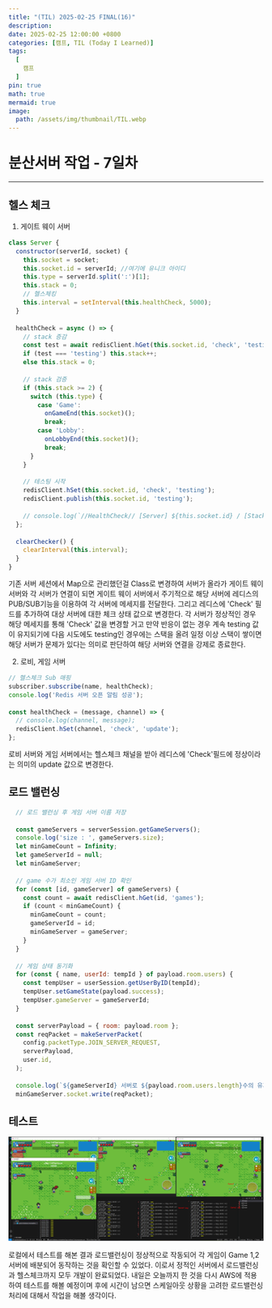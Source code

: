 ```yaml
---
title: "(TIL) 2025-02-25 FINAL(16)"
description: 
date: 2025-02-25 12:00:00 +0800
categories: [캠프, TIL (Today I Learned)]
tags:
  [
    캠프
  ]
pin: true
math: true
mermaid: true
image:
  path: /assets/img/thumbnail/TIL.webp
---
```


# 분산서버 작업 - 7일차

--- 

## 헬스 체크

1. 게이트 웨이 서버
  ```javascript
  class Server {
    constructor(serverId, socket) {
      this.socket = socket;
      this.socket.id = serverId; //여기에 유니크 아이디
      this.type = serverId.split(':')[1];
      this.stack = 0;
      // 헬스체킹
      this.interval = setInterval(this.healthCheck, 5000);
    }

    healthCheck = async () => {
      // stack 증감
      const test = await redisClient.hGet(this.socket.id, 'check', 'testing');
      if (test === 'testing') this.stack++;
      else this.stack = 0;

      // stack 검증
      if (this.stack >= 2) {
        switch (this.type) {
          case 'Game':
            onGameEnd(this.socket)();
            break;
          case 'Lobby':
            onLobbyEnd(this.socket)();
            break;
        }
      }

      // 테스팅 시작
      redisClient.hSet(this.socket.id, 'check', 'testing');
      redisClient.publish(this.socket.id, 'testing');

      // console.log(`//HealthCheck// [Server] ${this.socket.id} / [Stack] : ${this.stack} `);
    };

    clearChecker() {
      clearInterval(this.interval);
    }
  }
  ```
  기존 서버 세션에서 Map으로 관리했던걸 Class로 변경하여 서버가 올라가 게이트 웨이 서버와 각 서버가 연결이 되면 게이트 웨이 서버에서 주기적으로 해당 서버에 레디스의 PUB/SUB기능을 이용하여 각 서버에 메세지를 전달한다. 
  그리고 레디스에 'Check' 필드를 추가하여 대상 서버에 대한 체크 상태 값으로 변경한다. 각 서버가 정상적인 경우 해당 메세지를 통해 'Check' 값을 변경할 거고 만약 반응이 없는 경우 계속 testing 값이 유지되기에 다음 시도에도 testing인 경우에는 스택을 올려 
  일정 이상 스택이 쌓이면 해당 서버가 문제가 있다는 의미로 판단하여 해당 서버와 연결을 강제로 종료한다.

  2. 로비, 게임 서버

  ```javascript
  // 헬스체크 Sub 매핑
  subscriber.subscribe(name, healthCheck);
  console.log('Redis 서버 오픈 알림 성공');

  const healthCheck = (message, channel) => {
    // console.log(channel, message);
    redisClient.hSet(channel, 'check', 'update');
  };
  ```
  로비 서버와 게임 서버에서는 헬스체크 채널을 받아 레디스에 'Check'필드에 정상이라는 의미의 update 값으로 변경한다.

## 로드 밸런싱

```javascript
  // 로드 밸런싱 후 게임 서버 이름 저장

  const gameServers = serverSession.getGameServers();
  console.log('size : ', gameServers.size);
  let minGameCount = Infinity;
  let gameServerId = null;
  let minGameServer;

  // game 수가 최소인 게임 서버 ID 확인
  for (const [id, gameServer] of gameServers) {
    const count = await redisClient.hGet(id, 'games');
    if (count < minGameCount) {
      minGameCount = count;
      gameServerId = id;
      minGameServer = gameServer;
    }
  }

  // 게임 상태 동기화
  for (const { name, userId: tempId } of payload.room.users) {
    const tempUser = userSession.getUserByID(tempId);
    tempUser.setGameState(payload.success);
    tempUser.gameServer = gameServerId;
  }

  const serverPayload = { room: payload.room };
  const reqPacket = makeServerPacket(
    config.packetType.JOIN_SERVER_REQUEST,
    serverPayload,
    user.id,
  );

  console.log(`${gameServerId} 서버로 ${payload.room.users.length}수의 유저가 분배되었습니다!`);
  minGameServer.socket.write(reqPacket);
```
## 테스트

![게이트 웨이](/assets/img/TIL/250225/001.png)

로컬에서 테스트를 해본 결과 로드밸런싱이 정상적으로 작동되어 각 게임이 Game 1,2 서버에 배분되어 동작하는 것을 확인할 수 있었다. 이로서 정적인 서버에서 로드밸런싱과 헬스체크까지 모두 개발이 완료되었다. 내일은 오늘까지 한 것을 다시 AWS에 적용하여 테스트를 해볼 예정이며
후에 시간이 남으면 스케일아웃 상황을 고려한 로드밸런싱 처리에 대해서 작업을 해볼 생각이다.